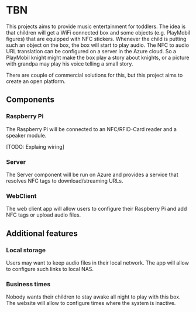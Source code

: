 # TBN

This projects aims to provide music entertainment for toddlers. 
The idea is that children will get a WiFi connected box and some objects (e.g. PlayMobil figures) that are equipped with NFC stickers. Whenever the child is putting such an object on the box, the box will start to play audio.
The NFC to audio URL translation can be configured on a server in the Azure cloud. 
So a PlayMobil knight might make the box play a story about knights, or a picture with grandpa may play his voice telling a small story.

There are couple of commercial solutions for this, but this project aims to create an open platform.

## Components

### Raspberry Pi

The Raspberry Pi will be connected to an NFC/RFID-Card reader and a speaker module.

[TODO: Explaing wiring]

### Server

The Server component will be run on Azure and provides a service that resolves NFC tags to download/streaming URLs.

### WebClient

The web client app will allow users to configure their Raspberry Pi and add NFC tags or upload audio files.

## Additional features

### Local storage

Users may want to keep audio files in their local network. The app will allow to configure such links to local NAS.

### Business times

Nobody wants their children to stay awake all night to play with this box. The website will allow to configure times where the system is inactive.
